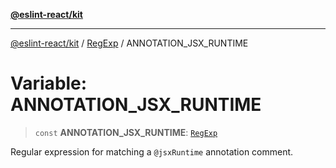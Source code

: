 [**@eslint-react/kit**](../../../../README.md)

***

[@eslint-react/kit](../../../../README.md) / [RegExp](../README.md) / ANNOTATION\_JSX\_RUNTIME

# Variable: ANNOTATION\_JSX\_RUNTIME

> `const` **ANNOTATION\_JSX\_RUNTIME**: [`RegExp`](https://developer.mozilla.org/docs/Web/JavaScript/Reference/Global_Objects/RegExp)

Regular expression for matching a `@jsxRuntime` annotation comment.

